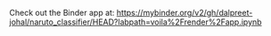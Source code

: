 Check out the Binder app at: https://mybinder.org/v2/gh/dalpreet-johal/naruto_classifier/HEAD?labpath=voila%2Frender%2Fapp.ipynb
